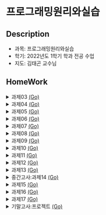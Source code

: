 # 프로그래밍원리와실습

## Description
- 과목: 프로그래밍원리와실습
- 학기: 2022년도 1학기 학과 전공 수업
- 지도: 김태곤 교수님

## HomeWork

<details>
<summary>과제03 <a href='https://github.com/riverallzero/LEC_2022_programming/tree/main/%EA%B3%BC%EC%A0%9C03'>(Go)</a></summary>

  - 원의 면적구하기(반지름 입력받아 면적 출력) | <a href="https://github.com/riverallzero/LEC_2022_programming/blob/main/%EA%B3%BC%EC%A0%9C03/03-1.py">03-1.py</a><br>
  - 칼로리 구하기(과일마다 섭취 g를 받아 칼로리 출력) | <a href="https://github.com/riverallzero/LEC_2022_programming/blob/main/%EA%B3%BC%EC%A0%9C03/03-2.py">03-2.py</a><br>
  - 두 지점 사이 거리 구하기(x1, y1, x2, y2 입력받아 거리 출력) | <a href="https://github.com/riverallzero/LEC_2022_programming/blob/main/%EA%B3%BC%EC%A0%9C03/03-3.py">03-3.py</a><br>
</details>

<details>
<summary>과제04 <a href='https://github.com/riverallzero/LEC_2022_programming/tree/main/%EA%B3%BC%EC%A0%9C04'>(Go)</a></summary>

  - x, y를 입력받아 사사분면 출력하기 | <a href="https://github.com/riverallzero/LEC_2022_programming/blob/main/%EA%B3%BC%EC%A0%9C04/04-1.py">04-1.py</a><br>
  - <a href="https://github.com/riverallzero/LEC_2022_programming/blob/main/%EA%B3%BC%EC%A0%9C03/03-2.py">과제#3-2</a>에서 칼로리 계산 프로그램을 딕셔너리로 이용 | <a href="https://github.com/riverallzero/LEC_2022_programming/blob/main/%EA%B3%BC%EC%A0%9C04/04-2.py">04-2.py</a><br>
  - <a href="https://github.com/riverallzero/LEC_2022_programming/blob/main/%EA%B3%BC%EC%A0%9C03/03-1.py">과제#3-1</a>에서 반지름을 입력받아 원의 둘레와 면적 구하기 | <a href="https://github.com/riverallzero/LEC_2022_programming/blob/main/%EA%B3%BC%EC%A0%9C04/04-3.py">04-3.py</a><br>
</details>

<details>
<summary>과제05 <a href='https://github.com/riverallzero/LEC_2022_programming/tree/main/%EA%B3%BC%EC%A0%9C05'>(Go)</a></summary>

  - 숫자를 입력받아, 구구단을 출력하는 gugudan(dan)함수 제작 | <a href="https://github.com/riverallzero/LEC_2022_programming/blob/main/%EA%B3%BC%EC%A0%9C05/05-1.py">05-1.py</a><br>
  - 섭씨를 화씨로 바꾸는 c2f(t_c)함수 제작 | <a href="https://github.com/riverallzero/LEC_2022_programming/blob/main/%EA%B3%BC%EC%A0%9C05/05-2.py">05-2.py</a><br>
  - 숫자 n이 주어졌을 때, 1부터 n까지의 합을 구하는 sum_n(n)함수 제작 | <a href="https://github.com/riverallzero/LEC_2022_programming/blob/main/%EA%B3%BC%EC%A0%9C05/05-3.py">05-3.py</a><br>
</details>

<details>
<summary>과제06 <a href='https://github.com/riverallzero/LEC_2022_programming/tree/main/%EA%B3%BC%EC%A0%9C06'>(Go)</a></summary>

  - 숫자 리스트를 받아 평균을 구하는 average(nums)함수 제작 | <a href="https://github.com/riverallzero/LEC_2022_programming/blob/main/%EA%B3%BC%EC%A0%9C06/H0601.py">H0601.py</a><br>
  - 1~n까지 리스트를 돌려주는 range_list(n)함수 제작 | <a href="https://github.com/riverallzero/LEC_2022_programming/blob/main/%EA%B3%BC%EC%A0%9C06/H0602.py">H0602.py</a><br>
  - 연도(y)를 주면, 윤년인지(True) 아닌지(False)알려주는 is_leap_year(y)함수 제작 | <a href="https://github.com/riverallzero/LEC_2022_programming/blob/main/%EA%B3%BC%EC%A0%9C06/H0603.py">H0603.py</a>
    - 조건: 4로 나누었을때 나누어 떨어지면 윤년, 4로 나누어떨어지더라도 100으로 나누어 떨어진다면 윤년아님<br>
</details>

<details>
<summary>과제07 <a href='https://github.com/riverallzero/LEC_2022_programming/tree/main/%EA%B3%BC%EC%A0%9C07'>(Go)</a></summary>

  - text2list(input_text), average(nums), median(nums)함수를 이용하여 아래 코드 실행되도록 제작 | <a href="https://github.com/riverallzero/LEC_2022_programming/blob/main/%EA%B3%BC%EC%A0%9C07/H07.py">H07.py</a><br>
  ```python
  def main():
    input_text = "5 10 3 4 7"
    nums = text2list(input_text)
    print("주어진 리스트는", nums)
    print("평균값은 {:.1f}".format(average(nums)))
    print("중앙값은 {}".format(median(nums))) # 단, 갯수가 짝수일 경우 중앙에 위치한 두 값 중 큰 값 이용
  ```
</details>

<details>
<summary>과제08 <a href='https://github.com/riverallzero/LEC_2022_programming/tree/main/%EA%B3%BC%EC%A0%9C08'>(Go)</a></summary>

  - 숫자가 여러줄에 걸쳐서 저장되있는 경우 각 숫자를 읽어와 아래 조건 출력 | <a href="https://github.com/riverallzero/LEC_2022_programming/blob/main/%EA%B3%BC%EC%A0%9C08/H08.py">H08.py</a><br>
      - 총 숫자의 개수
      - 주어진 숫자의 평균
      - 주어진 숫자의 최댓값
      - 주어진 숫자의 
</details>

<details>
<summary>과제09 <a href='https://github.com/riverallzero/LEC_2022_programming/tree/main/%EA%B3%BC%EC%A0%9C09'>(Go)</a></summary>

  - 수업시간에 다룬 코드를 완성하고, 추가로 아래 질문에 답 출력 | <a href="https://github.com/riverallzero/LEC_2022_programming/blob/main/%EA%B3%BC%EC%A0%9C09/H09.py">H09.py</a><br>
      - 총 강수량: sum(rainfall) -> 함수 따로 만들지 않고 메인에서 값 확인
      - 강우일수: count_rain_days(rainfall)
      - 여름철(6~8월) 총 강수량: sumifs(rainfall, months, selected=[6, 7, 8])
      - 최장연속강우일수: longest_rain_days(rainfall)
      - 강우이벤트 중 최대 강수량: maximum_rainfall_event(rainfall)
      - 일교차가 가장 큰 날짜와 해당일자의 일교차(최고기온과 최저기온의 차이): maximum_temp_gap(dates, tmax, tmin) -> [2021, 1, 20], 23.2
      - 5월부터 9월까지의 적산온도(5도 이상의 온도 합): gdd(dates, tavg) -> 2050.5
</details>

<details>
<summary>과제10 <a href='https://github.com/riverallzero/LEC_2022_programming/tree/main/%EA%B3%BC%EC%A0%9C10'>(Go)</a></summary>

  - 코드를 이용해 2020년 전주 측후소 주소를 다운받아 저장 | <a href="https://github.com/riverallzero/LEC_2022_programming/blob/main/%EA%B3%BC%EC%A0%9C10/H10.py">H10.py</a><br>
      - "https://api.taegon.kr/stations/146/?sy=2020&ey=2020&format=csv"
      - 파일이 있는 경우 기존에 받은 파일을 이용
      - 결과는 화면에 출력하지 않고 파일에 저장
</details>

<details>
<summary>과제11 <a href='https://github.com/riverallzero/LEC_2022_programming/tree/main/%EA%B3%BC%EC%A0%9C11'>(Go)</a></summary>

  - 관측이래 전주에서 가장 더웠던 날의 최고기온과 날짜, 가장 추웠을 때 최저기온과 날짜 구하기 | <a href="https://github.com/riverallzero/LEC_2022_programming/blob/main/%EA%B3%BC%EC%A0%9C11/H11.py">H11.py</a><br>
      - "https://data.kma.go.kr/stcs/grnd/grndTaList.do?pgmNo=70"
      - 결과는 LMS참고 서버로 전송(hw11_submission.submit("홍길동", "2021-08-15", 40.1, "1978-01-04", -32.5))
</details>

<details>
<summary>과제12 <a href='https://github.com/riverallzero/LEC_2022_programming/tree/main/%EA%B3%BC%EC%A0%9C12'>(Go)</a></summary>

  - 숫자를 입력받아 리스트 출력 | <a href="https://github.com/riverallzero/LEC_2022_programming/blob/main/%EA%B3%BC%EC%A0%9C12/H12.py">H12.py</a><br>
      - 숫자는 정수만 입력받고 자연수가 아닌 값은 무시
      - "-1"을 입력하면 입력을 더 이상 받지않고 현재까지 입력받은 값 출력
</details>

<details>
<summary>과제13 <a href='https://github.com/riverallzero/LEC_2022_programming/tree/main/%EA%B3%BC%EC%A0%9C13'>(Go)</a></summary>

  - 구구단 문제를 제출하고, 정답 개수를 출력해 점수 출력 | <a href="https://github.com/riverallzero/LEC_2022_programming/blob/main/%EA%B3%BC%EC%A0%9C13/gugudan.py">gugudan.py</a><br>
      - random.randint(start, end)
  - 숨겨진 단어를 맞추는 행맨게임 | <a href="https://github.com/riverallzero/LEC_2022_programming/blob/main/%EA%B3%BC%EC%A0%9C13/hangman.py">hangman.py</a><br>
      - random.choice(list)
  - 로또번호 추출기 | <a href="https://github.com/riverallzero/LEC_2022_programming/blob/main/%EA%B3%BC%EC%A0%9C13/lotto.py">lotto.py</a><br>
      - 1~45숫자 중 중복되지않게 6개 추출
</details>

<details>
<summary>중간고사:과제14 <a href='https://github.com/riverallzero/LEC_2022_programming/tree/main/%EA%B3%BC%EC%A0%9C14'>(Go)</a></summary>

  - 2022년 3월 기준 연령별 남녀 인구분포표 그리기 | <a href="https://github.com/riverallzero/LEC_2022_programming/blob/main/%EA%B3%BC%EC%A0%9C14/H14_population.py">H14_population.py</a><br>
      - Option1) 전북 전체, 전북 내 전체 시군구에 대한 그래프 저장
      - Option2) 지역을 사용자가 입력하면, 해당 지역의 그래프를 화면에 표시
  - 특정 날짜를 입력하면, 40년간 평균기온(1982-2021)의 그래프를 그리고, 해당 일자가 40년 기간 중 몇 번째 높은 기온인지 출력 | <a href="https://github.com/riverallzero/LEC_2022_programming/blob/main/%EA%B3%BC%EC%A0%9C14/H14_weather.py">H14_weather.py</a><br>
      - 2020년 5월 15일 선택시, 5월 15일 평균기온 그리기
      - 몇번째 높은 온도인지 표시하고, 그래프상에는 수평선을 그려서 강조하기
</details>

<details>
<summary>과제15 <a href='https://github.com/riverallzero/LEC_2022_programming/tree/main/%EA%B3%BC%EC%A0%9C15'>(Go)</a></summary>

  - 도형 클래스 완성하기 | <a href="https://github.com/riverallzero/LEC_2022_programming/blob/main/%EA%B3%BC%EC%A0%9C15/H15_shape.py">H15_shape.py</a><br>
      - class Rectangle(Shape)
      - class Triangle(Shape)
      - class Circle(Shape)
      - class RegularHexagon(Shape)
      - 도전과제) 도형 클래스에 draw메소드를 추가하고 구현
  - 연령별 인구그래프를 클래스 형태로 변환 | <a href="https://github.com/riverallzero/LEC_2022_programming/blob/main/%EA%B3%BC%EC%A0%9C15/H15_population.py">H15_population.py</a><br>
</details>

<details>
<summary>과제16 <a href='https://github.com/riverallzero/LEC_2022_programming/tree/main/%EA%B3%BC%EC%A0%9C16'>(Go)</a></summary>

  - ASCII코드를 이용해 입력받은 문자열 변환 | <a href="https://github.com/riverallzero/LEC_2022_programming/blob/main/%EA%B3%BC%EC%A0%9C16/H1601.py">H1601.py</a><br>
      - 대문자는 소문자로, 소문자는 대문자로
      - toggle_text(text:str) -> str
  - ASCII코드를 이용해 카이사르 암호 구현 | <a href="https://github.com/riverallzero/LEC_2022_programming/blob/main/%EA%B3%BC%EC%A0%9C16/H1602.py">H1602.py</a><br>
      - caesar_encode(text:str, shift:int =3) -> str
      - caesar_decode(text: str, shift:int =3) -> str
  - 유니코드를 이용한 초성게임 완성 | <a href="https://github.com/riverallzero/LEC_2022_programming/blob/main/%EA%B3%BC%EC%A0%9C16/H1603.py">H1603.py</a><br>
      - 주어진 단어 뭉치에서 단어를 하나 선택하고 초성 제시
      - 사용자는 주어진 초성을 보고 주어진 단어를 맞추는 게임
</details>

<details>
<summary>과제17 <a href='https://github.com/riverallzero/LEC_2022_programming/tree/main/%EA%B3%BC%EC%A0%9C17'>(Go)</a></summary>

  - GUI프로그램을 활용하여 카이사르 암호를 GUI로 구현 | <a href="https://github.com/riverallzero/LEC_2022_programming/blob/main/%EA%B3%BC%EC%A0%9C17/H1701.py">H1701.py</a><br>
  - 초성게임의 input()대신 gui_input()활용하여 구현 | <a href="https://github.com/riverallzero/LEC_2022_programming/blob/main/%EA%B3%BC%EC%A0%9C17/H1702.py">H1702.py</a><br>
</details>

<details>
<summary>기말고사:프로젝트 <a href='https://github.com/riverallzero/Personal_LmsNotion'>(Go)</a></summary>

  - LMS로 강의를 들을 때 놓치는 영상, 레포트, 퀴즈를 알려주기위한 알림 봇
</details>
